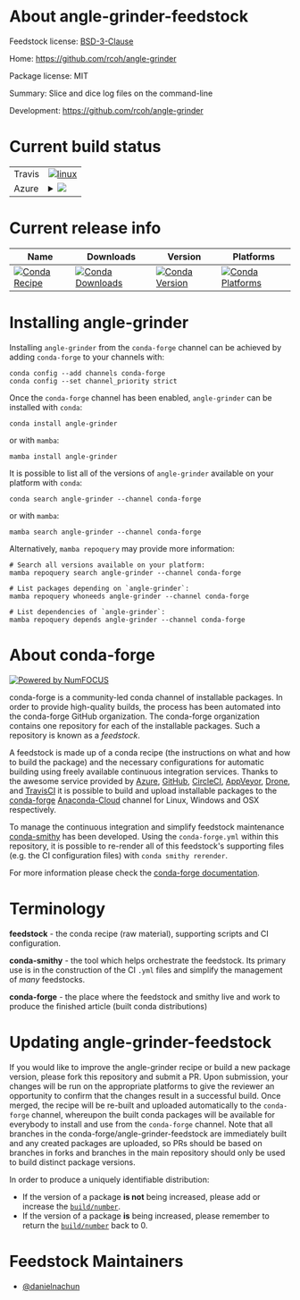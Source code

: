 About angle-grinder-feedstock
=============================

Feedstock license: [BSD-3-Clause](https://github.com/conda-forge/angle-grinder-feedstock/blob/main/LICENSE.txt)

Home: https://github.com/rcoh/angle-grinder

Package license: MIT

Summary: Slice and dice log files on the command-line

Development: https://github.com/rcoh/angle-grinder

Current build status
====================


<table><tr>
    <td>Travis</td>
    <td>
      <a href="https://app.travis-ci.com/conda-forge/angle-grinder-feedstock">
        <img alt="linux" src="https://img.shields.io/travis/com/conda-forge/angle-grinder-feedstock/main.svg?label=Linux">
      </a>
    </td>
  </tr>
    
  <tr>
    <td>Azure</td>
    <td>
      <details>
        <summary>
          <a href="https://dev.azure.com/conda-forge/feedstock-builds/_build/latest?definitionId=20592&branchName=main">
            <img src="https://dev.azure.com/conda-forge/feedstock-builds/_apis/build/status/angle-grinder-feedstock?branchName=main">
          </a>
        </summary>
        <table>
          <thead><tr><th>Variant</th><th>Status</th></tr></thead>
          <tbody><tr>
              <td>linux_64</td>
              <td>
                <a href="https://dev.azure.com/conda-forge/feedstock-builds/_build/latest?definitionId=20592&branchName=main">
                  <img src="https://dev.azure.com/conda-forge/feedstock-builds/_apis/build/status/angle-grinder-feedstock?branchName=main&jobName=linux&configuration=linux%20linux_64_" alt="variant">
                </a>
              </td>
            </tr><tr>
              <td>linux_aarch64</td>
              <td>
                <a href="https://dev.azure.com/conda-forge/feedstock-builds/_build/latest?definitionId=20592&branchName=main">
                  <img src="https://dev.azure.com/conda-forge/feedstock-builds/_apis/build/status/angle-grinder-feedstock?branchName=main&jobName=linux&configuration=linux%20linux_aarch64_" alt="variant">
                </a>
              </td>
            </tr><tr>
              <td>linux_ppc64le</td>
              <td>
                <a href="https://dev.azure.com/conda-forge/feedstock-builds/_build/latest?definitionId=20592&branchName=main">
                  <img src="https://dev.azure.com/conda-forge/feedstock-builds/_apis/build/status/angle-grinder-feedstock?branchName=main&jobName=linux&configuration=linux%20linux_ppc64le_" alt="variant">
                </a>
              </td>
            </tr><tr>
              <td>osx_64</td>
              <td>
                <a href="https://dev.azure.com/conda-forge/feedstock-builds/_build/latest?definitionId=20592&branchName=main">
                  <img src="https://dev.azure.com/conda-forge/feedstock-builds/_apis/build/status/angle-grinder-feedstock?branchName=main&jobName=osx&configuration=osx%20osx_64_" alt="variant">
                </a>
              </td>
            </tr><tr>
              <td>osx_arm64</td>
              <td>
                <a href="https://dev.azure.com/conda-forge/feedstock-builds/_build/latest?definitionId=20592&branchName=main">
                  <img src="https://dev.azure.com/conda-forge/feedstock-builds/_apis/build/status/angle-grinder-feedstock?branchName=main&jobName=osx&configuration=osx%20osx_arm64_" alt="variant">
                </a>
              </td>
            </tr>
          </tbody>
        </table>
      </details>
    </td>
  </tr>
</table>

Current release info
====================

| Name | Downloads | Version | Platforms |
| --- | --- | --- | --- |
| [![Conda Recipe](https://img.shields.io/badge/recipe-angle--grinder-green.svg)](https://anaconda.org/conda-forge/angle-grinder) | [![Conda Downloads](https://img.shields.io/conda/dn/conda-forge/angle-grinder.svg)](https://anaconda.org/conda-forge/angle-grinder) | [![Conda Version](https://img.shields.io/conda/vn/conda-forge/angle-grinder.svg)](https://anaconda.org/conda-forge/angle-grinder) | [![Conda Platforms](https://img.shields.io/conda/pn/conda-forge/angle-grinder.svg)](https://anaconda.org/conda-forge/angle-grinder) |

Installing angle-grinder
========================

Installing `angle-grinder` from the `conda-forge` channel can be achieved by adding `conda-forge` to your channels with:

```
conda config --add channels conda-forge
conda config --set channel_priority strict
```

Once the `conda-forge` channel has been enabled, `angle-grinder` can be installed with `conda`:

```
conda install angle-grinder
```

or with `mamba`:

```
mamba install angle-grinder
```

It is possible to list all of the versions of `angle-grinder` available on your platform with `conda`:

```
conda search angle-grinder --channel conda-forge
```

or with `mamba`:

```
mamba search angle-grinder --channel conda-forge
```

Alternatively, `mamba repoquery` may provide more information:

```
# Search all versions available on your platform:
mamba repoquery search angle-grinder --channel conda-forge

# List packages depending on `angle-grinder`:
mamba repoquery whoneeds angle-grinder --channel conda-forge

# List dependencies of `angle-grinder`:
mamba repoquery depends angle-grinder --channel conda-forge
```


About conda-forge
=================

[![Powered by
NumFOCUS](https://img.shields.io/badge/powered%20by-NumFOCUS-orange.svg?style=flat&colorA=E1523D&colorB=007D8A)](https://numfocus.org)

conda-forge is a community-led conda channel of installable packages.
In order to provide high-quality builds, the process has been automated into the
conda-forge GitHub organization. The conda-forge organization contains one repository
for each of the installable packages. Such a repository is known as a *feedstock*.

A feedstock is made up of a conda recipe (the instructions on what and how to build
the package) and the necessary configurations for automatic building using freely
available continuous integration services. Thanks to the awesome service provided by
[Azure](https://azure.microsoft.com/en-us/services/devops/), [GitHub](https://github.com/),
[CircleCI](https://circleci.com/), [AppVeyor](https://www.appveyor.com/),
[Drone](https://cloud.drone.io/welcome), and [TravisCI](https://travis-ci.com/)
it is possible to build and upload installable packages to the
[conda-forge](https://anaconda.org/conda-forge) [Anaconda-Cloud](https://anaconda.org/)
channel for Linux, Windows and OSX respectively.

To manage the continuous integration and simplify feedstock maintenance
[conda-smithy](https://github.com/conda-forge/conda-smithy) has been developed.
Using the ``conda-forge.yml`` within this repository, it is possible to re-render all of
this feedstock's supporting files (e.g. the CI configuration files) with ``conda smithy rerender``.

For more information please check the [conda-forge documentation](https://conda-forge.org/docs/).

Terminology
===========

**feedstock** - the conda recipe (raw material), supporting scripts and CI configuration.

**conda-smithy** - the tool which helps orchestrate the feedstock.
                   Its primary use is in the construction of the CI ``.yml`` files
                   and simplify the management of *many* feedstocks.

**conda-forge** - the place where the feedstock and smithy live and work to
                  produce the finished article (built conda distributions)


Updating angle-grinder-feedstock
================================

If you would like to improve the angle-grinder recipe or build a new
package version, please fork this repository and submit a PR. Upon submission,
your changes will be run on the appropriate platforms to give the reviewer an
opportunity to confirm that the changes result in a successful build. Once
merged, the recipe will be re-built and uploaded automatically to the
`conda-forge` channel, whereupon the built conda packages will be available for
everybody to install and use from the `conda-forge` channel.
Note that all branches in the conda-forge/angle-grinder-feedstock are
immediately built and any created packages are uploaded, so PRs should be based
on branches in forks and branches in the main repository should only be used to
build distinct package versions.

In order to produce a uniquely identifiable distribution:
 * If the version of a package **is not** being increased, please add or increase
   the [``build/number``](https://docs.conda.io/projects/conda-build/en/latest/resources/define-metadata.html#build-number-and-string).
 * If the version of a package **is** being increased, please remember to return
   the [``build/number``](https://docs.conda.io/projects/conda-build/en/latest/resources/define-metadata.html#build-number-and-string)
   back to 0.

Feedstock Maintainers
=====================

* [@danielnachun](https://github.com/danielnachun/)

